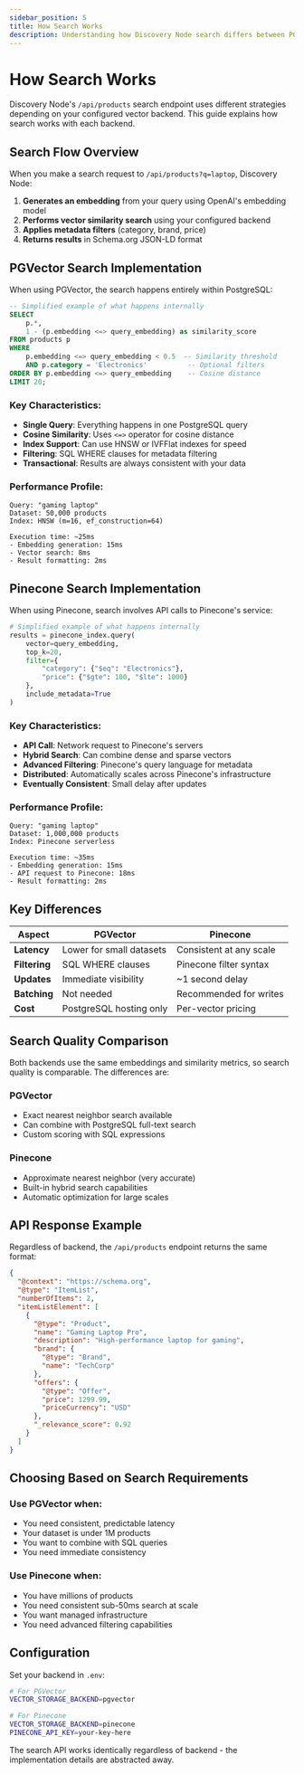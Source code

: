 ```yaml
---
sidebar_position: 5
title: How Search Works
description: Understanding how Discovery Node search differs between PGVector and Pinecone
---
```


# How Search Works

Discovery Node's `/api/products` search endpoint uses different strategies depending on your configured vector backend. This guide explains how search works with each backend.

## Search Flow Overview

When you make a search request to `/api/products?q=laptop`, Discovery Node:

1. **Generates an embedding** from your query using OpenAI's embedding model
2. **Performs vector similarity search** using your configured backend
3. **Applies metadata filters** (category, brand, price)
4. **Returns results** in Schema.org JSON-LD format

## PGVector Search Implementation

When using PGVector, the search happens entirely within PostgreSQL:

```sql
-- Simplified example of what happens internally
SELECT 
    p.*,
    1 - (p.embedding <=> query_embedding) as similarity_score
FROM products p
WHERE 
    p.embedding <=> query_embedding < 0.5  -- Similarity threshold
    AND p.category = 'Electronics'          -- Optional filters
ORDER BY p.embedding <=> query_embedding    -- Cosine distance
LIMIT 20;
```

### Key Characteristics:

- **Single Query**: Everything happens in one PostgreSQL query
- **Cosine Similarity**: Uses `<=>` operator for cosine distance
- **Index Support**: Can use HNSW or IVFFlat indexes for speed
- **Filtering**: SQL WHERE clauses for metadata filtering
- **Transactional**: Results are always consistent with your data

### Performance Profile:

```
Query: "gaming laptop"
Dataset: 50,000 products
Index: HNSW (m=16, ef_construction=64)

Execution time: ~25ms
- Embedding generation: 15ms
- Vector search: 8ms
- Result formatting: 2ms
```

## Pinecone Search Implementation

When using Pinecone, search involves API calls to Pinecone's service:

```python
# Simplified example of what happens internally
results = pinecone_index.query(
    vector=query_embedding,
    top_k=20,
    filter={
        "category": {"$eq": "Electronics"},
        "price": {"$gte": 100, "$lte": 1000}
    },
    include_metadata=True
)
```

### Key Characteristics:

- **API Call**: Network request to Pinecone's servers
- **Hybrid Search**: Can combine dense and sparse vectors
- **Advanced Filtering**: Pinecone's query language for metadata
- **Distributed**: Automatically scales across Pinecone's infrastructure
- **Eventually Consistent**: Small delay after updates

### Performance Profile:

```
Query: "gaming laptop"
Dataset: 1,000,000 products
Index: Pinecone serverless

Execution time: ~35ms
- Embedding generation: 15ms
- API request to Pinecone: 18ms
- Result formatting: 2ms
```

## Key Differences

| Aspect | PGVector | Pinecone |
|--------|----------|----------|
| **Latency** | Lower for small datasets | Consistent at any scale |
| **Filtering** | SQL WHERE clauses | Pinecone filter syntax |
| **Updates** | Immediate visibility | ~1 second delay |
| **Batching** | Not needed | Recommended for writes |
| **Cost** | PostgreSQL hosting only | Per-vector pricing |

## Search Quality Comparison

Both backends use the same embeddings and similarity metrics, so search quality is comparable. The differences are:

### PGVector
- Exact nearest neighbor search available
- Can combine with PostgreSQL full-text search
- Custom scoring with SQL expressions

### Pinecone
- Approximate nearest neighbor (very accurate)
- Built-in hybrid search capabilities
- Automatic optimization for large scales

## API Response Example

Regardless of backend, the `/api/products` endpoint returns the same format:

```json
{
  "@context": "https://schema.org",
  "@type": "ItemList",
  "numberOfItems": 2,
  "itemListElement": [
    {
      "@type": "Product",
      "name": "Gaming Laptop Pro",
      "description": "High-performance laptop for gaming",
      "brand": {
        "@type": "Brand",
        "name": "TechCorp"
      },
      "offers": {
        "@type": "Offer",
        "price": 1299.99,
        "priceCurrency": "USD"
      },
      "_relevance_score": 0.92
    }
  ]
}
```

## Choosing Based on Search Requirements

### Use PGVector when:
- You need consistent, predictable latency
- Your dataset is under 1M products  
- You want to combine with SQL queries
- You need immediate consistency

### Use Pinecone when:
- You have millions of products
- You need consistent sub-50ms search at scale
- You want managed infrastructure
- You need advanced filtering capabilities

## Configuration

Set your backend in `.env`:

```bash
# For PGVector
VECTOR_STORAGE_BACKEND=pgvector

# For Pinecone
VECTOR_STORAGE_BACKEND=pinecone
PINECONE_API_KEY=your-key-here
```

The search API works identically regardless of backend - the implementation details are abstracted away.